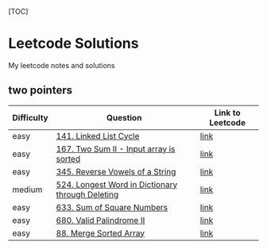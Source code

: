 [TOC] 

# Leetcode Solutions
My leetcode notes and solutions

## two pointers

| Difficulty | Question | Link to Leetcode |
| ------ | ------ | ------ |
| easy | [141. Linked List Cycle](./solutions/141.py) | [link](https://leetcode.com/problems/linked-list-cycle/description/) |
| easy | [167. Two Sum II - Input array is sorted](./solutions/167.py) | [link](https://leetcode.com/problems/two-sum-ii-input-array-is-sorted/description/) |
| easy | [345. Reverse Vowels of a String](./solutions/345.py) | [link](https://leetcode.com/problems/reverse-vowels-of-a-string/description/) |
| medium | [524. Longest Word in Dictionary through Deleting](./solutions/524.py) | [link](https://leetcode.com/problems/longest-word-in-dictionary-through-deleting/description/) |
| easy | [633. Sum of Square Numbers](./solutions/633.py) | [link](https://leetcode.com/problems/sum-of-square-numbers/description/) |
| easy | [680. Valid Palindrome II](./solutions/680.py) | [link](https://leetcode.com/problems/valid-palindrome-ii/description/) |
| easy | [88. Merge Sorted Array](./solutions/88.py) | [link](https://leetcode.com/problems/merge-sorted-array/description/) |
